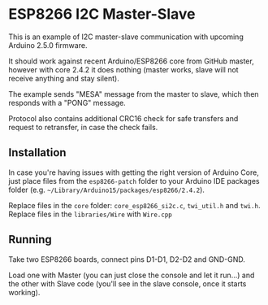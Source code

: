 # ESP8266 I2C Master-Slave

This is an example of I2C master-slave communication with upcoming Arduino 2.5.0 firmware.

It should work against recent Arduino/ESP8266 core from GitHub master, however with core 2.4.2 it does nothing (master works, slave will not receive anything and stay silent).

The example sends "MESA" message from the master to slave, which then responds with a "PONG" message.

Protocol also contains additional CRC16 check for safe transfers and request to retransfer, in case the check fails.

## Installation

In case you're having issues with getting the right version of Arduino Core, just place files from the `esp8266-patch` folder to your Arduino IDE packages folder (e.g. `~/Library/Arduino15/packages/esp8266/2.4.2`).

Replace files in the `core` folder: `core_esp8266_si2c.c`, `twi_util.h` and `twi.h`.
Replace files in the `libraries/Wire` with `Wire.cpp`

## Running

Take two ESP8266 boards, connect pins D1-D1, D2-D2 and GND-GND.

Load one with Master (you can just close the console and let it run...) and the other with Slave code (you'll see in the slave console, once it starts working).
